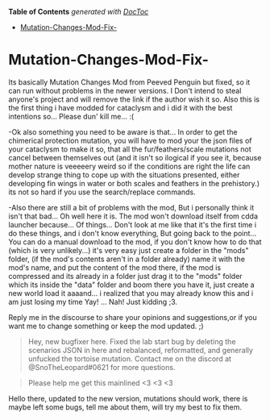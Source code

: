 <!-- START doctoc generated TOC please keep comment here to allow auto update -->
<!-- DON'T EDIT THIS SECTION, INSTEAD RE-RUN doctoc TO UPDATE -->
**Table of Contents**  *generated with [DocToc](https://github.com/thlorenz/doctoc)*

- [Mutation-Changes-Mod-Fix-](#mutation-changes-mod-fix-)

<!-- END doctoc generated TOC please keep comment here to allow auto update -->

# Mutation-Changes-Mod-Fix-
Its basically Mutation Changes Mod from Peeved Penguin but fixed, so it can run without problems in the newer versions. I Don't intend to steal anyone's project and will remove the link if the author wish it so. Also this is the first thing i have modded for cataclysm and i did it with the best intentions so... Please dun' kill me... :(

-Ok also something you need to be aware is that... In order to get the chimerical protection mutation, you will have to mod your the json files of your cataclysm to make it so, that all the fur/feathers/scale mutations not cancel between themselves out (and it isn't so ilogical if you see it, because mother nature is veeeeery weird so if the conditions are right the life can develop strange thing to cope up with the situations presented, either developing fin wings in water or both scales and feathers in the prehistory.) its not so hard if you use the search/replace commands. 

-Also there are still a bit of problems with the mod, But i personally think it isn't that bad... Oh well here it is. The mod won't download itself from cdda launcher because... Of things... Don't look at me like that it's the first time i do these things, and i don't know everything, But going back to the point... You can do a manual download to the mod, if you don't know how to do that (which is very unlikely...) it's very easy just create a folder in the "mods" folder, (if the mod's contents aren't in a folder already) name it with the mod's name, and put the content of the mod there, if the mod is compressed and its already in a folder just drag it to the "mods" folder which its inside the "data" folder and boom there you have it, just create a new world load it aaaand... i realized that you may already know this and i am just losing my time Yay! ... Nah! Just kidding ;3.

Reply me in the discourse to share your opinions and suggestions,or if you want me to change something or keep the mod updated. ;)

>Hey, new bugfixer here. Fixed
the lab start bug by deleting
the scenarios JSON in here
and rebalanced, reformatted, and 
generally unfucked the tortoise
mutation. Contact me on the discord at @SnoTheLeopard#0621 for more questions.

>Please help me get this mainlined <3 <3 <3

Hello there, updated to the new version, mutations should work, there is maybe left some bugs, tell me about them, will try my best to fix them.
